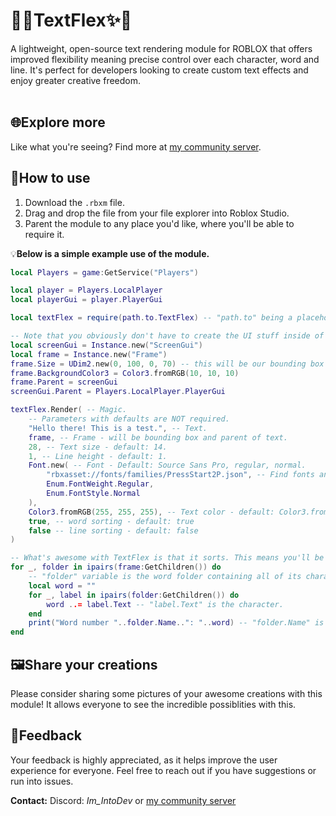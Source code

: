# 🎨✨TextFlex✨🎨
A lightweight, open-source text rendering module for ROBLOX that offers improved flexibility meaning precise control over each character, word and line. It's perfect for developers looking to create custom text effects and enjoy greater creative freedom.
<br><br/>

## 🌐Explore more
Like what you're seeing? Find more at [my community server](https://discord.gg/R9hp2vbpP5).

## 🚀How to use
1. Download the `.rbxm` file.
2. Drag and drop the file from your file explorer into Roblox Studio.
3. Parent the module to any place you'd like, where you'll be able to require it.

💡**Below is a simple example use of the module.**
```lua
local Players = game:GetService("Players")

local player = Players.LocalPlayer
local playerGui = player.PlayerGui

local textFlex = require(path.to.TextFlex) -- "path.to" being a placeholder.

-- Note that you obviously don't have to create the UI stuff inside of a script. It can be premade in the editor, which is optimal anyways.
local screenGui = Instance.new("ScreenGui")
local frame = Instance.new("Frame")
frame.Size = UDim2.new(0, 100, 0, 70) -- this will be our bounding box size of the text.
frame.BackgroundColor3 = Color3.fromRGB(10, 10, 10)
frame.Parent = screenGui
screenGui.Parent = Players.LocalPlayer.PlayerGui

textFlex.Render( -- Magic.
	-- Parameters with defaults are NOT required.
	"Hello there! This is a test.", -- Text.
	frame, -- Frame - will be bounding box and parent of text.
	28, -- Text size - default: 14.
	1, -- Line height - default: 1.
	Font.new( -- Font - Default: Source Sans Pro, regular, normal.
		"rbxasset://fonts/families/PressStart2P.json", -- Find fonts and their urls at https://create.roblox.com/docs/reference/engine/datatypes/Font.
		Enum.FontWeight.Regular,
		Enum.FontStyle.Normal
	),
	Color3.fromRGB(255, 255, 255), -- Text color - default: Color3.fromRGB(0, 0, 0).
	true, -- word sorting - default: true
	false -- line sorting - default: false
)

-- What's awesome with TextFlex is that it sorts. This means you'll be able to access and individually modify every character, word and line. In this case we only turned on word sorting.
for _, folder in ipairs(frame:GetChildren()) do
	-- "folder" variable is the word folder containing all of its characters.
	local word = ""
	for _, label in ipairs(folder:GetChildren()) do
		word ..= label.Text -- "label.Text" is the character.
	end
	print("Word number "..folder.Name..": "..word) -- "folder.Name" is the index of the word - this means you can access specific words by looking for the index: frame[tostring(index_here)].
end
```

## 🖼️Share your creations
Please consider sharing some pictures of your awesome creations with this module! It allows everyone to see the incredible possiblities with this.

## 💬Feedback
Your feedback is highly appreciated, as it helps improve the user experience for everyone. Feel free to reach out if you have suggestions or run into issues.

**Contact:** Discord: *Im_IntoDev* or [my community server](https://discord.gg/R9hp2vbpP5)
